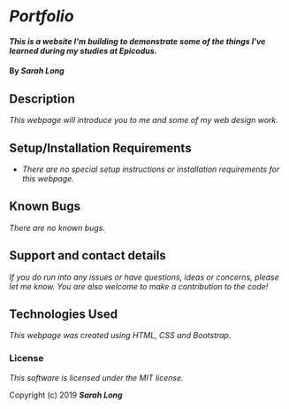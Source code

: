 # _Portfolio_

#### _This is a website I'm building to demonstrate some of the things I've learned during my studies at Epicodus._

#### By _**Sarah Long**_

## Description

_This webpage will introduce you to me and some of my web design work._

## Setup/Installation Requirements

* _There are no special setup instructions or installation requirements for this webpage._


## Known Bugs

_There are no known bugs._

## Support and contact details

_If you do run into any issues or have questions, ideas or concerns, please let me know.  You are also welcome to make a contribution to the code!_

## Technologies Used

_This webpage was created using HTML, CSS and Bootstrap._

### License

*This software is licensed under the MIT license.*

Copyright (c) 2019 **_Sarah Long_**